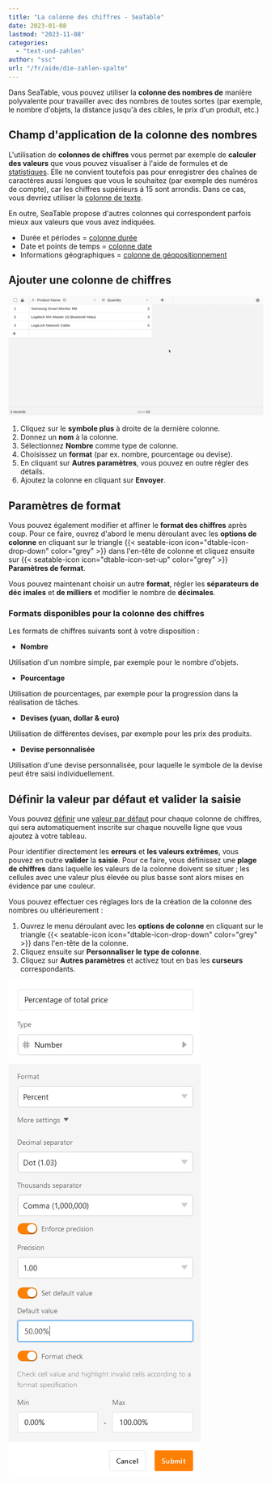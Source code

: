 ```yaml
---
title: "La colonne des chiffres - SeaTable"
date: 2023-01-08
lastmod: "2023-11-08"
categories: 
  - "text-und-zahlen"
author: "ssc"
url: "/fr/aide/die-zahlen-spalte"
---
```


Dans SeaTable, vous pouvez utiliser la **colonne des nombres de** manière polyvalente pour travailler avec des nombres de toutes sortes (par exemple, le nombre d'objets, la distance jusqu'à des cibles, le prix d'un produit, etc.)

## Champ d'application de la colonne des nombres

L'utilisation de **colonnes de chiffres** vous permet par exemple de **calculer des valeurs** que vous pouvez visualiser à l'aide de formules et de [statistiques](https://seatable.io/fr/docs/seatable-nutzen/statistiken/). Elle ne convient toutefois pas pour enregistrer des chaînes de caractères aussi longues que vous le souhaitez (par exemple des numéros de compte), car les chiffres supérieurs à 15 sont arrondis. Dans ce cas, vous devriez utiliser la [colonne de texte](https://seatable.io/fr/docs/text-und-zahlen/die-spalten-text-und-formatierter-text/).

En outre, SeaTable propose d'autres colonnes qui correspondent parfois mieux aux valeurs que vous avez indiquées.

- Durée et périodes = [colonne durée](https://seatable.io/fr/docs/datum-dauer-und-personen/die-dauer-spalte/)
- Date et points de temps = [colonne date](https://seatable.io/fr/docs/datum-dauer-und-personen/die-datum-spalte/)
- Informations géographiques = [colonne de géopositionnement](https://seatable.io/fr/docs/andere-spalten/die-geopositions-spalte/)

## Ajouter une colonne de chiffres

![Ajouter une colonne de chiffres](images/hinzufuegen-einer-zahlenspalte.gif)

1. Cliquez sur le **symbole plus** à droite de la dernière colonne.
2. Donnez un **nom** à la colonne.
3. Sélectionnez **Nombre** comme type de colonne.
4. Choisissez un **format** (par ex. nombre, pourcentage ou devise).
5. En cliquant sur **Autres paramètres**, vous pouvez en outre régler des détails.
6. Ajoutez la colonne en cliquant sur **Envoyer**.

## Paramètres de format

Vous pouvez également modifier et affiner le **format des chiffres** après coup. Pour ce faire, ouvrez d'abord le menu déroulant avec les **options de colonne** en cliquant sur le triangle {{< seatable-icon icon="dtable-icon-drop-down" color="grey" >}} dans l'en-tête de colonne et cliquez ensuite sur {{< seatable-icon icon="dtable-icon-set-up" color="grey" >}} **Paramètres de format**.

Vous pouvez maintenant choisir un autre **format**, régler les **séparateurs de déc** **imales** et **de milliers** et modifier le nombre de **décimales**.

### Formats disponibles pour la colonne des chiffres

Les formats de chiffres suivants sont à votre disposition :

- **Nombre**

Utilisation d'un nombre simple, par exemple pour le nombre d'objets.

- **Pourcentage**

Utilisation de pourcentages, par exemple pour la progression dans la réalisation de tâches.

- **Devises (yuan, dollar & euro)**

Utilisation de différentes devises, par exemple pour les prix des produits.

- **Devise personnalisée**

Utilisation d'une devise personnalisée, pour laquelle le symbole de la devise peut être saisi individuellement.

## Définir la valeur par défaut et valider la saisie

Vous pouvez [définir](https://seatable.io/fr/docs/arbeiten-mit-spalten/standardwert-fuer-eine-spalte-festlegen/) une [valeur par défaut](https://seatable.io/fr/docs/arbeiten-mit-spalten/standardwert-fuer-eine-spalte-festlegen/) pour chaque colonne de chiffres, qui sera automatiquement inscrite sur chaque nouvelle ligne que vous ajoutez à votre tableau.

Pour identifier directement les **erreurs** et **les valeurs extrêmes**, vous pouvez en outre **valider** la **saisie**. Pour ce faire, vous définissez une **plage de chiffres** dans laquelle les valeurs de la colonne doivent se situer ; les cellules avec une valeur plus élevée ou plus basse sont alors mises en évidence par une couleur.

Vous pouvez effectuer ces réglages lors de la création de la colonne des nombres ou ultérieurement :

1. Ouvrez le menu déroulant avec les **options de colonne** en cliquant sur le triangle {{< seatable-icon icon="dtable-icon-drop-down" color="grey" >}} dans l'en-tête de la colonne.
2. Cliquez ensuite sur **Personnaliser le type de colonne**.
3. Cliquez sur **Autres paramètres** et activez tout en bas les **curseurs** correspondants.

![Paramètres de format des colonnes de nombres](images/Format-settings-of-number-columns.png)
